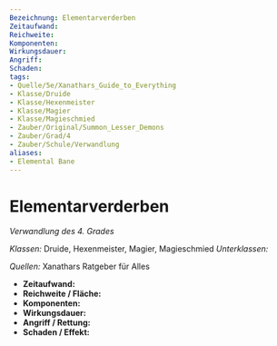```yaml
---
Bezeichnung: Elementarverderben
Zeitaufwand: 
Reichweite: 
Komponenten: 
Wirkungsdauer: 
Angriff: 
Schaden: 
tags: 
- Quelle/5e/Xanathars_Guide_to_Everything
- Klasse/Druide
- Klasse/Hexenmeister
- Klasse/Magier
- Klasse/Magieschmied
- Zauber/Original/Summon_Lesser_Demons
- Zauber/Grad/4
- Zauber/Schule/Verwandlung
aliases: 
- Elemental Bane
---
```

# Elementarverderben
_Verwandlung des 4. Grades_

_Klassen:_ Druide, Hexenmeister, Magier, Magieschmied
_Unterklassen:_

_Quellen:_ Xanathars Ratgeber für Alles

- **Zeitaufwand:** 
- **Reichweite / Fläche:** 
- **Komponenten:** 
- **Wirkungsdauer:** 
- **Angriff / Rettung:** 
- **Schaden / Effekt:**  
